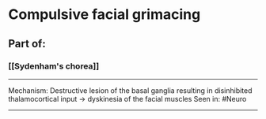 # Compulsive facial grimacing
## Part of:
### [[Sydenham's chorea]]

---
Mechanism: Destructive lesion of the basal ganglia resulting in disinhibited thalamocortical input -> dyskinesia of the facial muscles 
Seen in: #Neuro 

---
